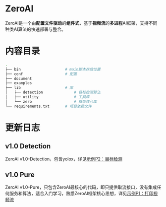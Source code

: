 # ZeroAI

ZeroAI是一个由**配置文件驱动**的**组件式**，基于**视频流**的**多进程**AI框架，支持不同种类AI算法的快速部署与整合。

# 内容目录

```sh
.
├── bin                    # main脚本存放位置
├── conf                   # 配置
├── document               
├── examples               
├── lib                    # 库
│   ├── detection              # 目标检测算法
│   ├── utility                # 工具库
│   └── zero                   # 框架核心库
└── requirements.txt       # 项目依赖文件
```

# 更新日志

## v1.0 Detection

ZeroAI v1.0-Detection，包含yolox，详见[示例P2：目标检测](./document/示例P2：目标检测)

## v1.0 Pure

ZeroAI v1.0-Pure，只包含ZeroAI最核心的代码，即只提供取流接口，没有集成任何服务和算法，适合入门学习，熟悉ZeroAI框架核心思想，详见[示例P1：打印视频流](./document/示例P1：打印视频流)
